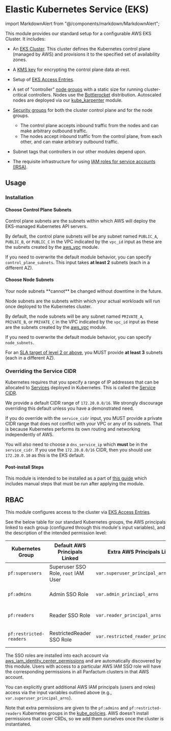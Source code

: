 # Elastic Kubernetes Service (EKS)

import MarkdownAlert from "@/components/markdown/MarkdownAlert";

This module provides our standard setup for a configurable AWS EKS Cluster.
It includes:

- An [EKS Cluster](https://docs.aws.amazon.com/eks/latest/userguide/clusters.html). This cluster defines the Kubernetes control plane (managed by AWS) and provisions it to the specified set of availability zones.

- A [KMS key](https://docs.aws.amazon.com/kms/latest/developerguide/overview.html) for encrypting the control plane data at-rest.

- Setup of [EKS Access Entries](https://docs.aws.amazon.com/eks/latest/userguide/access-entries.html).

- A set of "controller" [node groups](https://docs.aws.amazon.com/eks/latest/userguide/managed-node-groups.html) with a static size for running cluster-critical controllers. Nodes use the [Bottlerocket](https://bottlerocket.dev/) distribution. 
  Autoscaled nodes are deployed via our [kube_karpenter](/docs/main/reference/infrastructure-modules/kubernetes/kube_karpenter) module.

- [Security groups](https://docs.aws.amazon.com/vpc/latest/userguide/vpc-security-groups.html) for both the cluster control plane and for the node groups.
    - The control plane accepts inbound traffic from the nodes and can make arbitrary outbound traffic.
    - The nodes accept inbound traffic from the control plane, from each other, and can make arbitrary outbound traffic.
  
- Subnet tags that controllers in our other modules depend upon.

- The requisite infrastructure for using [IAM roles for service accounts (IRSA)](https://docs.aws.amazon.com/eks/latest/userguide/iam-roles-for-service-accounts.html).

## Usage

### Installation

#### Choose Control Plane Subnets

Control plane subnets are the subnets within which AWS will deploy the EKS-managed Kubernetes API servers.

By default, the control plane subnets will be any subnet named `PUBLIC_A`, `PUBLIC_B`, or `PUBLIC_C` in the VPC indicated
by the `vpc_id` input as these are the subnets created by the [aws_vpc](/docs/main/reference/infrastructure-modules/direct/aws/aws_vpc) module.

If you need to overwrite the default module behavior, you can specify `control_plane_subnets`. This input takes **at least 2** subnets (each in a different AZ).

#### Choose Node Subnets

<MarkdownAlert severity="warning">
  Your node subnets **cannot** be changed without downtime in the future.
</MarkdownAlert>

Node subnets are the subnets within which your actual workloads will run once deployed to the Kubernetes cluster.

By default, the node subnets will be any subnet named `PRIVATE_A`, `PRIVATE_B`, or `PRIVATE_C` in the VPC indicated
by the `vpc_id` input as these are the subnets created by the [aws_vpc](/docs/main/reference/infrastructure-modules/direct/aws/aws_vpc) module.

If you need to overwrite the default module behavior, you can specify `node_subnets`.

For an [SLA target of level 2 or above](/docs/main/guides/deploying-workloads/high-availability), you MUST provide **at least 3** subnets (each in a different AZ).

### Overriding the Service CIDR

Kubernetes requires that you specify a range of IP addresses that can be allocated to [Services](https://kubernetes.io/docs/concepts/services-networking/service/) deployed in Kubernetes. This
is called the [Service CIDR](https://kubernetes.io/docs/concepts/services-networking/cluster-ip-allocation/).

We provide a default CIDR range of `172.20.0.0/16`. We strongly discourage overriding this default unless you
have a demonstrated need.

If you do override with the `service_cidr` input, you MUST provide a private CIDR range that does not conflict with your VPC or any of its subnets. That
is because Kubernetes performs its own routing and networking independently of AWS.

You will also need to choose a `dns_service_ip` which **must** be in the `service_cidr`. If you use the
`172.20.0.0/16` CIDR, then you should use `172.20.0.10` as this is the EKS default.

#### Post-install Steps

This module is intended to be installed as a part of [this guide](/docs/main/guides/bootstrapping/kubernetes-cluster) which includes manual steps
that must be run after applying the module.

## RBAC

This module configures access to the cluster via [EKS Access Entries](https://docs.aws.amazon.com/eks/latest/userguide/access-entries.html).

See the below table for our standard Kubernetes groups, the AWS principals linked to each group (configured through this module's
input variables), and the description of the intended permission level:

| Kubernetes Group        | Default AWS Principals Linked       | Extra AWS Principals Linked            | Permission Level                                                                                                                                                                                                            |
|-------------------------|-------------------------------------|----------------------------------------|-----------------------------------------------------------------------------------------------------------------------------------------------------------------------------------------------------------------------------|
| `pf:superusers`         | Superuser SSO Role, `root` IAM User | `var.superuser_principal_arns`         | Full access to everything in the cluster. ([AmazonEKSClusterAdminPolicy](https://docs.aws.amazon.com/eks/latest/userguide/access-policy-permissions.html#access-policy-permissions-amazoneksclusteradminpolicy))            |
| `pf:admins`             | Admin SSO Role                      | `var.admin_princiapl_arns`             | Write access to everything besides core cluster utilities. ([AmazonEKSAdminViewPolicy](https://docs.aws.amazon.com/eks/latest/userguide/access-policy-permissions.html#access-policy-permissions-amazoneksadminviewpolicy)) |
| `pf:readers`            | Reader SSO Role                     | `var.reader_principal_arns`            | Read access to all resources (including secrets). ([AmazonEKSEditPolicy](https://docs.aws.amazon.com/eks/latest/userguide/access-policy-permissions.html#access-policy-permissions-amazonekseditpolicy))                    |
| `pf:restricted-readers` | RestrictedReader SSO Role           | `var.restricted_reader_principal_arns` | Read access to all resources (not including secrets). ([AmazonEKSViewPolicy](https://docs.aws.amazon.com/eks/latest/userguide/access-policy-permissions.html#access-policy-permissions-amazoneksviewpolicy.json))           |

The SSO roles are installed into each account via [aws_iam_identity_center_permissions](/docs/main/reference/infrastructure-modules/direct/aws/aws_iam_identity_center_permissions)
and are automatically discovered by this module. Users with access to a particular AWS IAM SSO role will have the corresponding permissions in all Panfactum clusters in
that AWS account.

You can explicitly grant additional AWS IAM principals (users and roles) access via the input variables outlined above (e.g., `var.superuser_principal_arns`).

Note that extra permissions are given to the `pf:admins` and `pf:restricted-readers` Kubernetes groups
in the [kube_policies](/docs/main/reference/infrastructure-modules/direct/kubernetes/kube_policies). AWS doesn't install
permissions that cover CRDs, so we add them ourselves once the cluster is instantiated.